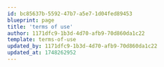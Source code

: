 ```yaml
---
id: bc85637b-5592-47b7-a5e7-1d04fed89453
blueprint: page
title: 'terms of use'
author: 1171dfc9-1b3d-4d70-afb9-70d860da1c22
template: terms-of-use
updated_by: 1171dfc9-1b3d-4d70-afb9-70d860da1c22
updated_at: 1748262952
---
```

